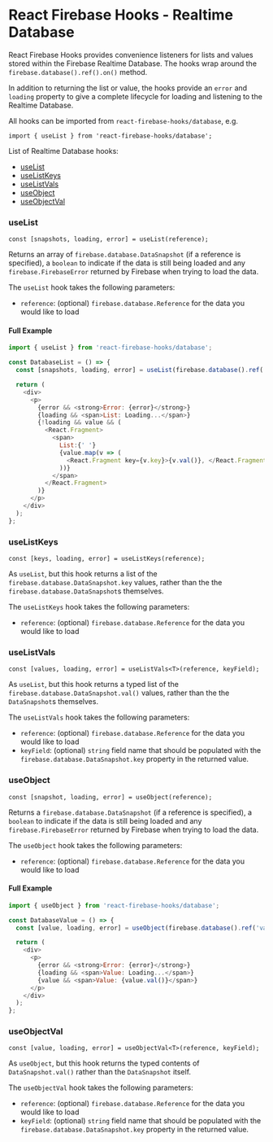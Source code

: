 # React Firebase Hooks - Realtime Database

React Firebase Hooks provides convenience listeners for lists and values stored within the
Firebase Realtime Database. The hooks wrap around the `firebase.database().ref().on()` method.

In addition to returning the list or value, the hooks provide an `error` and `loading` property
to give a complete lifecycle for loading and listening to the Realtime Database.

All hooks can be imported from `react-firebase-hooks/database`, e.g.

```
import { useList } from 'react-firebase-hooks/database';
```

List of Realtime Database hooks:

- [useList](#uselistref)
- [useListKeys](#uselistkeyst)
- [useListVals](#uselistvals)
- [useObject](#useobjectref)
- [useObjectVal](#useobjectval)

### useList

```
const [snapshots, loading, error] = useList(reference);
```

Returns an array of `firebase.database.DataSnapshot` (if a reference is specified), a `boolean` to indicate if the data is still being loaded and any `firebase.FirebaseError` returned by Firebase when trying to load the data.

The `useList` hook takes the following parameters:

- `reference`: (optional) `firebase.database.Reference` for the data you would like to load

#### Full Example

```js
import { useList } from 'react-firebase-hooks/database';

const DatabaseList = () => {
  const [snapshots, loading, error] = useList(firebase.database().ref('list'));

  return (
    <div>
      <p>
        {error && <strong>Error: {error}</strong>}
        {loading && <span>List: Loading...</span>}
        {!loading && value && (
          <React.Fragment>
            <span>
              List:{' '}
              {value.map(v => (
                <React.Fragment key={v.key}>{v.val()}, </React.Fragment>
              ))}
            </span>
          </React.Fragment>
        )}
      </p>
    </div>
  );
};
```

### useListKeys

```
const [keys, loading, error] = useListKeys(reference);
```

As `useList`, but this hook returns a list of the `firebase.database.DataSnapshot.key` values, rather than the the `firebase.database.DataSnapshot`s themselves.

The `useListKeys` hook takes the following parameters:

- `reference`: (optional) `firebase.database.Reference` for the data you would like to load

### useListVals

```
const [values, loading, error] = useListVals<T>(reference, keyField);
```

As `useList`, but this hook returns a typed list of the `firebase.database.DataSnapshot.val()` values, rather than the the
`DataSnapshot`s themselves.

The `useListVals` hook takes the following parameters:

- `reference`: (optional) `firebase.database.Reference` for the data you would like to load
- `keyField`: (optional) `string` field name that should be populated with the `firebase.database.DataSnapshot.key` property in the returned value.

### useObject

```
const [snapshot, loading, error] = useObject(reference);
```

Returns a `firebase.database.DataSnapshot` (if a reference is specified), a `boolean` to indicate if the data is still being loaded and any `firebase.FirebaseError` returned by Firebase when trying to load the data.

The `useObject` hook takes the following parameters:

- `reference`: (optional) `firebase.database.Reference` for the data you would like to load

#### Full Example

```js
import { useObject } from 'react-firebase-hooks/database';

const DatabaseValue = () => {
  const [value, loading, error] = useObject(firebase.database().ref('value'));

  return (
    <div>
      <p>
        {error && <strong>Error: {error}</strong>}
        {loading && <span>Value: Loading...</span>}
        {value && <span>Value: {value.val()}</span>}
      </p>
    </div>
  );
};
```

### useObjectVal

```
const [value, loading, error] = useObjectVal<T>(reference, keyField);
```

As `useObject`, but this hook returns the typed contents of `DataSnapshot.val()` rather than the
`DataSnapshot` itself.

The `useObjectVal` hook takes the following parameters:

- `reference`: (optional) `firebase.database.Reference` for the data you would like to load
- `keyField`: (optional) `string` field name that should be populated with the `firebase.database.DataSnapshot.key` property in the returned value.
